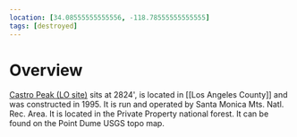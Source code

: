 ```yaml
---
location: [34.08555555555556, -118.78555555555555]
tags: [destroyed]
---
```


# Overview

[Castro Peak (LO site)](http://www.peakbagging.com/CALookoutPhotos/CastroPk.html) sits at 2824', is located in [[Los Angeles County]] and was constructed in 1995. It is run and operated by Santa Monica Mts. Natl. Rec. Area. It is located in the Private Property national forest. It can be found on the Point Dume USGS topo map.

